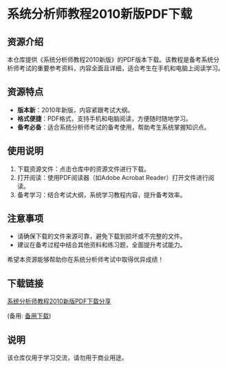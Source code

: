 # 系统分析师教程2010新版PDF下载

## 资源介绍

本仓库提供《系统分析师教程2010新版》的PDF版本下载。该教程是备考系统分析师考试的重要参考资料，内容全面且详细，适合考生在手机和电脑上阅读学习。

## 资源特点

- **版本新**：2010年新版，内容紧跟考试大纲。
- **格式便捷**：PDF格式，支持手机和电脑阅读，方便随时随地学习。
- **备考必备**：适合系统分析师考试的备考使用，帮助考生系统掌握知识点。

## 使用说明

1. 下载资源文件：点击仓库中的资源文件进行下载。
2. 打开阅读：使用PDF阅读器（如Adobe Acrobat Reader）打开文件进行阅读。
3. 备考学习：结合考试大纲，系统学习教程内容，提升备考效率。

## 注意事项

- 请确保下载的文件来源可靠，避免下载到损坏或不完整的文件。
- 建议在备考过程中结合其他资料和练习题，全面提升考试能力。

希望本资源能够帮助你在系统分析师考试中取得优异成绩！

## 下载链接
[系统分析师教程2010新版PDF下载分享](https://pan.quark.cn/s/bf44a0fef10c) 

(备用: [备用下载](https://pan.baidu.com/s/19BWUuOpdAtLAlfwQq5gApw?pwd=1234))

## 说明

该仓库仅用于学习交流，请勿用于商业用途。
